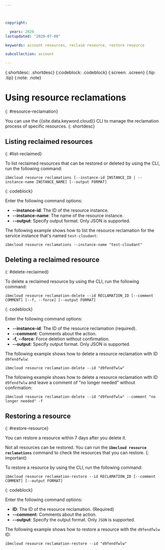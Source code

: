 ```yaml
---



copyright:

  years: 2020
lastupdated: "2020-07-08"

keywords: account resources, reclaim resource, restore resource

subcollection: account

---
```


{:shortdesc: .shortdesc}
{:codeblock: .codeblock}
{:screen: .screen}
{:tip: .tip}
{:note: .note}

# Using resource reclamations 
{: #resource-reclamation}

You can use the {{site.data.keyword.cloud}} CLI to manage the reclamation process of specific resources. 
{: shortdesc}

## Listing reclaimed resources 
{: #list-reclaimed}

To list reclaimed resources that can be restored or deleted by using the CLI, run the following command: 

```
ibmcloud resource reclamations [--instance-id INSTANCE_ID | --instance-name INSTANCE_NAME] [--output FORMAT]
```
{: codeblock}

Enter the following command options:
  * **--instance-id**: The ID of the resource instance. 
  * **--instance-name**: The name of the resource instance.
  * **--output**: Specify output format. Only JSON is supported.

The following example shows how to list the resource reclamation for the service instance that's named `test-cloudant`:

```
ibmcloud resource reclamations --instance-name "test-cloudant"
```

## Deleting a reclaimed resource 
{: #delete-reclaimed}

To delete a reclaimed resource by using the CLI, run the following command: 

```
ibmcloud resource reclamation-delete --id RECLAMATION_ID [--comment COMMENT] [--f, --force] [--output FORMAT]
```
{: codeblock}

Enter the following command options:
  * **--instance-id**: The ID of the resource reclamation (required). 
  * **--comment**: Comments about the action.
  * **-f, --force**: Force deletion without confirmation.
  * **--output**: Specify output format. Only JSON is supported.

The following example shows how to delete a resource reclamation with ID `d9fendfwlw`:

```
ibmcloud resource reclamation-delete --id "d9fendfwlw"
```

The following example shows how to delete a resource reclamation with ID `d9fendfwlw` and leave a comment of "no longer needed" without confirmation:

```
ibmcloud resource reclamation-delete --id "d9fendfwlw" --comment "no longer needed" -f
```

## Restoring a resource
{: #restore-resource}

You can restore a resource within 7 days after you delete it. 

Not all resources can be restored. You can run the **`ibmcloud resource reclamations`** command to check the resources that you can restore.
{: important}

To restore a resource by using the CLI, run the following command:

```
ibmcloud resource reclamation-restore --id RECLAMATION_ID [--comment COMMENT] [--output FORMAT]
```
{: codeblock}

Enter the following command options:
  * **ID**: The ID of the resource reclamation. (Required)
  * **--comment**: Comments about the action.  
  * **--output**: Specify the output format. Only `JSON` is supported. 

The following example shows how to restore a resource with the `d9fendfwlw` ID:

```
ibmcloud resource reclamation-restore --id "d9fendfwlw"
```
